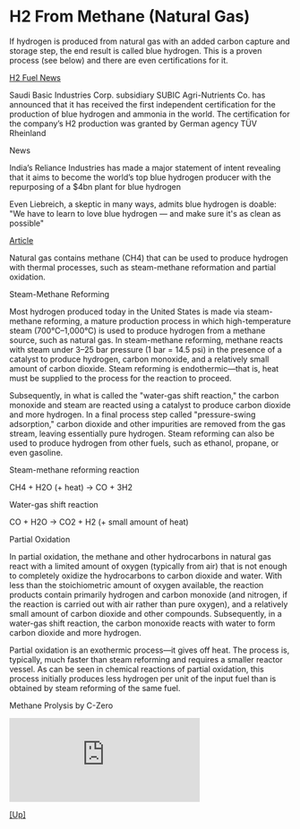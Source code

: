# H2 From Methane (Natural Gas)

If hydrogen is produced from natural gas with an added carbon capture and
storage step, the end result is called blue hydrogen. This is a proven
process (see below) and there are even certifications for it.

[H2 Fuel News](https://www.hydrogenfuelnews.com/blue-hydrogen-sabic/8555324/)

Saudi Basic Industries Corp. subsidiary SUBIC Agri-Nutrients Co. has
announced that it has received the first independent certification for
the production of blue hydrogen and ammonia in the world.  The
certification for the company’s H2 production was granted by German
agency TÜV Rheinland

News

India’s Reliance Industries has made a major statement of intent
revealing that it aims to become the world’s top blue hydrogen
producer with the repurposing of a $4bn plant for blue hydrogen

Even Liebreich, a skeptic in many ways, admits blue hydrogen is
doable: "We have to learn to love blue hydrogen — and make sure it's
as clean as possible"

[Article](https://www.energy.gov/eere/fuelcells/hydrogen-production-natural-gas-reforming)

Natural gas contains methane (CH4) that can be used to produce
hydrogen with thermal processes, such as steam-methane reformation and
partial oxidation.

Steam-Methane Reforming

Most hydrogen produced today in the United States is made via
steam-methane reforming, a mature production process in which
high-temperature steam (700°C–1,000°C) is used to produce hydrogen
from a methane source, such as natural gas. In steam-methane
reforming, methane reacts with steam under 3–25 bar pressure (1 bar =
14.5 psi) in the presence of a catalyst to produce hydrogen, carbon
monoxide, and a relatively small amount of carbon dioxide. Steam
reforming is endothermic—that is, heat must be supplied to the process
for the reaction to proceed.

Subsequently, in what is called the "water-gas shift reaction," the
carbon monoxide and steam are reacted using a catalyst to produce
carbon dioxide and more hydrogen. In a final process step called
"pressure-swing adsorption," carbon dioxide and other impurities are
removed from the gas stream, leaving essentially pure hydrogen. Steam
reforming can also be used to produce hydrogen from other fuels, such
as ethanol, propane, or even gasoline.

Steam-methane reforming reaction

CH4 + H2O (+ heat) → CO + 3H2

Water-gas shift reaction

CO + H2O → CO2 + H2 (+ small amount of heat)

Partial Oxidation

In partial oxidation, the methane and other hydrocarbons in natural
gas react with a limited amount of oxygen (typically from air) that is
not enough to completely oxidize the hydrocarbons to carbon dioxide
and water. With less than the stoichiometric amount of oxygen
available, the reaction products contain primarily hydrogen and carbon
monoxide (and nitrogen, if the reaction is carried out with air rather
than pure oxygen), and a relatively small amount of carbon dioxide and
other compounds. Subsequently, in a water-gas shift reaction, the
carbon monoxide reacts with water to form carbon dioxide and more
hydrogen.

Partial oxidation is an exothermic process—it gives off heat. The
process is, typically, much faster than steam reforming and requires a
smaller reactor vessel. As can be seen in chemical reactions of
partial oxidation, this process initially produces less hydrogen per
unit of the input fuel than is obtained by steam reforming of the same
fuel.

Methane Prolysis by C-Zero

<iframe width="340" src="https://www.youtube.com/embed/JGe8R0N20ps?start=412&end=545" title="How Cheap Hydrogen Could Become the Next Clean Fuel" frameborder="0" allow="accelerometer; autoplay; clipboard-write; encrypted-media; gyroscope; picture-in-picture" allowfullscreen></iframe>

[[Up]](h2-production.html)
